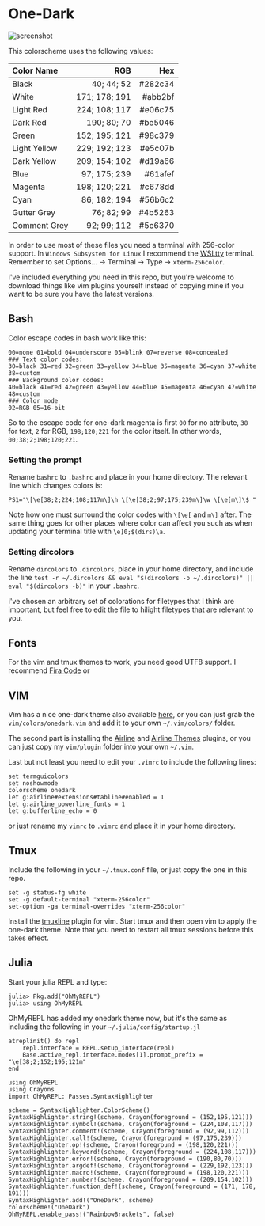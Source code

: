 # One-Dark
![screenshot](https://github.com/r3tex/one-dark/raw/master/screenshot.png)


This colorscheme uses the following values:

|Color Name|RGB|Hex|
| :--- | ---: | ---: |
| Black        | 40; 44; 52    | #282c34 |
| White        | 171; 178; 191 | #abb2bf |
| Light Red    | 224; 108; 117 | #e06c75 |
| Dark Red     | 190; 80; 70   | #be5046 |
| Green        | 152; 195; 121 | #98c379 |
| Light Yellow | 229; 192; 123 | #e5c07b |
| Dark Yellow  | 209; 154; 102 | #d19a66 |
| Blue         | 97; 175; 239  | #61afef |
| Magenta      | 198; 120; 221 | #c678dd |
| Cyan         | 86; 182; 194  | #56b6c2 |
| Gutter Grey  | 76; 82; 99    | #4b5263 |
| Comment Grey | 92; 99; 112   | #5c6370 |

In order to use most of these files you need a terminal with 256-color support. In `Windows Subsystem for Linux` I recommend the [WSLtty](https://github.com/mintty/wsltty) terminal. Remember to set Options... -> Terminal -> Type -> `xterm-256color`.

I've included everything you need in this repo, but you're welcome to download things like vim plugins yourself instead of copying mine if you want to be sure you have the latest versions.

## Bash
Color escape codes in bash work like this:
```### Attribute codes:
00=none 01=bold 04=underscore 05=blink 07=reverse 08=concealed
### Text color codes:
30=black 31=red 32=green 33=yellow 34=blue 35=magenta 36=cyan 37=white 38=custom
### Background color codes:
40=black 41=red 42=green 43=yellow 44=blue 45=magenta 46=cyan 47=white 48=custom
### Color mode
02=RGB 05=16-bit
```
So to the escape code for one-dark magenta is first `00` for no attribute, `38` for text, `2` for RGB, `198;120;221` for the color itself. In other words, `00;38;2;198;120;221`.

### Setting the prompt

Rename `bashrc` to `.bashrc` and place in your home directory. The relevant line which changes colors is:

```PS1="\[\e[38;2;224;108;117m\]\h \[\e[38;2;97;175;239m\]\w \[\e[m\]\$ "```

Note how one must surround the color codes with `\[\e[` and `m\]` after. The same thing goes for other places where color can affect you such as when updating your terminal title with `\e]0;$(dirs)\a`.

### Setting dircolors

Rename `dircolors` to `.dircolors`, place in your home directory, and include the line `test -r ~/.dircolors && eval "$(dircolors -b ~/.dircolors)" || eval "$(dircolors -b)"` in your `.bashrc`.

I've chosen an arbitrary set of colorations for filetypes that I think are important, but feel free to edit the file to hilight filetypes that are relevant to you.

## Fonts
For the vim and tmux themes to work, you need good UTF8 support. I recommend [Fira Code](https://github.com/tonsky/FiraCode) or 

## VIM
Vim has a nice one-dark theme also available [here](https://github.com/joshdick/onedark.vim), or you can just grab the `vim/colors/onedark.vim` and add it to your own `~/.vim/colors/` folder.

The second part is installing the [Airline](https://github.com/vim-airline/vim-airline) and [Airline Themes](https://github.com/vim-airline/vim-airline-themes) plugins, or you can just copy my `vim/plugin` folder into your own `~/.vim`.

Last but not least you need to edit your `.vimrc` to include the following lines:
```set background=dark
set termguicolors
set noshowmode
colorscheme onedark
let g:airline#extensions#tabline#enabled = 1
let g:airline_powerline_fonts = 1
let g:bufferline_echo = 0
```
or just rename my `vimrc` to `.vimrc` and place it in your home directory.

## Tmux
Include the following in your `~/.tmux.conf` file, or just copy the one in this repo.
```set -g status-bg black
set -g status-fg white
set -g default-terminal "xterm-256color"
set-option -ga terminal-overrides "xterm-256color"
```
Install the [tmuxline](https://github.com/edkolev/tmuxline.vim) plugin for vim. Start tmux and then open vim to apply the one-dark theme. Note that you need to restart all tmux sessions before this takes effect.

## Julia
Start your julia REPL and type:
```julia> using Pkg
julia> Pkg.add("OhMyREPL")
julia> using OhMyREPL
```
OhMyREPL has added my onedark theme now, but it's the same as including the following in your `~/.julia/config/startup.jl`
```using REPL
atreplinit() do repl
    repl.interface = REPL.setup_interface(repl)
    Base.active_repl.interface.modes[1].prompt_prefix = "\e[38;2;152;195;121m"
end

using OhMyREPL
using Crayons
import OhMyREPL: Passes.SyntaxHighlighter

scheme = SyntaxHighlighter.ColorScheme()
SyntaxHighlighter.string!(scheme, Crayon(foreground = (152,195,121)))
SyntaxHighlighter.symbol!(scheme, Crayon(foreground = (224,108,117)))
SyntaxHighlighter.comment!(scheme, Crayon(foreground = (92,99,112)))
SyntaxHighlighter.call!(scheme, Crayon(foreground = (97,175,239)))
SyntaxHighlighter.op!(scheme, Crayon(foreground = (198,120,221)))
SyntaxHighlighter.keyword!(scheme, Crayon(foreground = (224,108,117)))
SyntaxHighlighter.error!(scheme, Crayon(foreground = (190,80,70)))
SyntaxHighlighter.argdef!(scheme, Crayon(foreground = (229,192,123)))
SyntaxHighlighter.macro!(scheme, Crayon(foreground = (198,120,221)))
SyntaxHighlighter.number!(scheme, Crayon(foreground = (209,154,102)))
SyntaxHighlighter.function_def!(scheme, Crayon(foreground = (171, 178, 191)))
SyntaxHighlighter.add!("OneDark", scheme)
colorscheme!("OneDark")
OhMyREPL.enable_pass!("RainbowBrackets", false)
```
